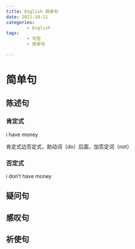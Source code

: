 ```yaml
---
title: English 简单句
date: 2021-10-21
categories:
        - English
tags:
        - 句型
        - 简单句

---
```


# 简单句

## 陈述句

### 肯定式

i have money

肯定式边否定式，助动词（do）后面，加否定词（not）

### 否定式

i don’t have money

## 疑问句

## 感叹句

## 祈使句
